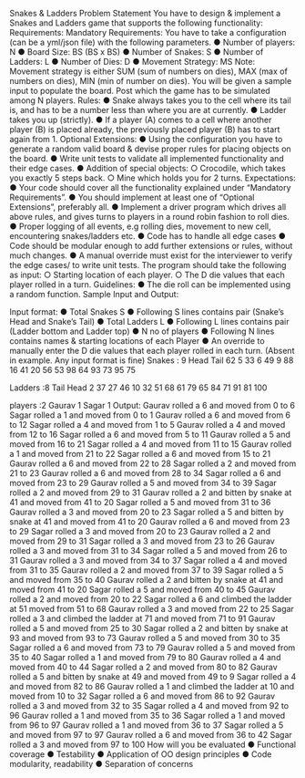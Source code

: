 Snakes & Ladders 
Problem Statement 
You have to design & implement a Snakes and Ladders game that supports the following functionality: 
Requirements: 
Mandatory Requirements: 
You have to take a configuration (can be a yml/json file) with the following parameters. 
● Number of players: N 
● Board Size: BS (BS x BS) 
● Number of Snakes: S 
● Number of Ladders: L 
● Number of Dies: D 
● Movement Strategy: MS 
Note: Movement strategy is either SUM (sum of numbers on dies), MAX (max of numbers on dies), MIN (min of number on dies). 
You will be given a sample input to populate the board. Post which the game has to be simulated among N players. 
Rules: 
● Snake always takes you to the cell where its tail is, and has to be a number less than where you are at currently. 
● Ladder takes you up (strictly). 
● If a player (A) comes to a cell where another player (B) is placed already, the previously placed player (B) has to start again from 1. 
Optional Extensions: 
● Using the configuration you have to generate a random valid board & devise proper rules for placing objects on the board. 
● Write unit tests to validate all implemented functionality and their edge cases. 
● Addition of special objects: 
○ Crocodile, which takes you exactly 5 steps back. 
○ Mine which holds you for 2 turns. 
Expectations: 
● Your code should cover all the functionality explained under “Mandatory Requirements”. ● You should implement at least one of “Optional Extensions”, preferably all.
● Implement a driver program which drives all above rules, and gives turns to players in a round robin fashion to roll dies. 
● Proper logging of all events, e.g rolling dies, movement to new cell, encountering snakes/ladders etc. 
● Code has to handle all edge cases 
● Code should be modular enough to add further extensions or rules, without much changes. 
● A manual override must exist for the interviewer to verify the edge cases/ to write unit tests. The program should take the following as input: 
○ Starting location of each player. 
○ The D die values that each player rolled in a turn. 
Guidelines: 
● The die roll can be implemented using a random function. 
Sample Input and Output: 

Input format: 
● Total Snakes S 
● Following S lines contains pair (Snake’s Head and Snake’s Tail)
● Total Ladders L 
● Following L lines contains pair (Ladder bottom and Ladder top) 
● N no of players 
● Following N lines contains names & starting locations of each Player ● An override to manually enter the D die values that each player rolled in each turn. (Absent in example. Any input format is fine) 
Snakes : 9 
Head    Tail
62 5 
33 6 
49 9 
88 16 
41 20 
56 53 
98 64 
93 73 
95 75 

Ladders :8 
Tail Head
2 37 
27 46 
10 32 
51 68 
61 79 
65 84 
71 91 
81 100

players :2 
Gaurav 1 
Sagar 1 
Output: 
Gaurav rolled a 6 and moved from 0 to 6 
Sagar rolled a 1 and moved from 0 to 1 
Gaurav rolled a 6 and moved from 6 to 12 
Sagar rolled a 4 and moved from 1 to 5 
Gaurav rolled a 4 and moved from 12 to 16 
Sagar rolled a 6 and moved from 5 to 11 
Gaurav rolled a 5 and moved from 16 to 21 
Sagar rolled a 4 and moved from 11 to 15 
Gaurav rolled a 1 and moved from 21 to 22
Sagar rolled a 6 and moved from 15 to 21 
Gaurav rolled a 6 and moved from 22 to 28 
Sagar rolled a 2 and moved from 21 to 23 
Gaurav rolled a 6 and moved from 28 to 34 
Sagar rolled a 6 and moved from 23 to 29 
Gaurav rolled a 5 and moved from 34 to 39 
Sagar rolled a 2 and moved from 29 to 31 
Gaurav rolled a 2 and bitten by snake at 41 and moved from 41 to 20 Sagar rolled a 5 and moved from 31 to 36 
Gaurav rolled a 3 and moved from 20 to 23 
Sagar rolled a 5 and bitten by snake at 41 and moved from 41 to 20 Gaurav rolled a 6 and moved from 23 to 29 
Sagar rolled a 3 and moved from 20 to 23 
Gaurav rolled a 2 and moved from 29 to 31 
Sagar rolled a 3 and moved from 23 to 26 
Gaurav rolled a 3 and moved from 31 to 34 
Sagar rolled a 5 and moved from 26 to 31 
Gaurav rolled a 3 and moved from 34 to 37 
Sagar rolled a 4 and moved from 31 to 35 
Gaurav rolled a 2 and moved from 37 to 39 
Sagar rolled a 5 and moved from 35 to 40 
Gaurav rolled a 2 and bitten by snake at 41 and moved from 41 to 20 Sagar rolled a 5 and moved from 40 to 45 
Gaurav rolled a 2 and moved from 20 to 22 
Sagar rolled a 6 and climbed the ladder at 51 moved from 51 to 68 Gaurav rolled a 3 and moved from 22 to 25 
Sagar rolled a 3 and climbed the ladder at 71 and moved from 71 to 91 Gaurav rolled a 5 and moved from 25 to 30 
Sagar rolled a 2 and bitten by snake at 93 and moved from 93 to 73 Gaurav rolled a 5 and moved from 30 to 35 
Sagar rolled a 6 and moved from 73 to 79 
Gaurav rolled a 5 and moved from 35 to 40 
Sagar rolled a 1 and moved from 79 to 80 
Gaurav rolled a 4 and moved from 40 to 44 
Sagar rolled a 2 and moved from 80 to 82 
Gaurav rolled a 5 and bitten by snake at 49 and moved from 49 to 9 Sagar rolled a 4 and moved from 82 to 86 
Gaurav rolled a 1 and climbed the ladder at 10 and moved from 10 to 32 Sagar rolled a 6 and moved from 86 to 92 
Gaurav rolled a 3 and moved from 32 to 35
Sagar rolled a 4 and moved from 92 to 96 Gaurav rolled a 1 and moved from 35 to 36 Sagar rolled a 1 and moved from 96 to 97 Gaurav rolled a 1 and moved from 36 to 37 Sagar rolled a 5 and moved from 97 to 97 Gaurav rolled a 6 and moved from 36 to 42 
Sagar rolled a 3 and moved from 97 to 100
How will you be evaluated 
● Functional coverage 
● Testability 
● Application of OO design principles 
● Code modularity, readability 
● Separation of concerns
